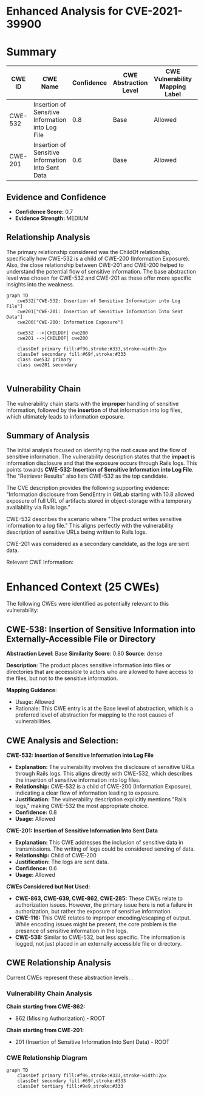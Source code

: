 # Enhanced Analysis for CVE-2021-39900

# Summary
| CWE ID  | CWE Name | Confidence | CWE Abstraction Level | CWE Vulnerability Mapping Label | CWE-Vulnerability Mapping Notes |
|----------------|-------------------------------------------------------------------------------------------------------------------|------------|-------------------------|-----------------------------------|------------------------------------|
| CWE-532 | Insertion of Sensitive Information into Log File | 0.8  | Base  | Allowed | Primary CWE |
| CWE-201 | Insertion of Sensitive Information Into Sent Data | 0.6 | Base | Allowed | Secondary Candidate |

## Evidence and Confidence

*   **Confidence Score:** 0.7
*   **Evidence Strength:** MEDIUM

## Relationship Analysis
The primary relationship considered was the ChildOf relationship, specifically how CWE-532 is a child of CWE-200 (Information Exposure). Also, the close relationship between CWE-201 and CWE-200 helped to understand the potential flow of sensitive information. The base abstraction level was chosen for CWE-532 and CWE-201 as these offer more specific insights into the weakness.

```mermaid
graph TD
    cwe532["CWE-532: Insertion of Sensitive Information into Log File"]
    cwe201["CWE-201: Insertion of Sensitive Information Into Sent Data"]
    cwe200["CWE-200: Information Exposure"]
    
    cwe532 -->|CHILDOF| cwe200
    cwe201 -->|CHILDOF| cwe200
    
    classDef primary fill:#f96,stroke:#333,stroke-width:2px
    classDef secondary fill:#69f,stroke:#333
    class cwe532 primary
    class cwe201 secondary
    
```

## Vulnerability Chain
The vulnerability chain starts with the **improper** handling of sensitive information, followed by the **insertion** of that information into log files, which ultimately leads to information exposure.

## Summary of Analysis
The initial analysis focused on identifying the root cause and the flow of sensitive information. The vulnerability description states that the **impact** is information disclosure and that the exposure occurs through Rails logs. This points towards **CWE-532: Insertion of Sensitive Information into Log File**. The "Retriever Results" also lists CWE-532 as the top candidate.

The CVE description provides the following supporting evidence: "Information disclosure from SendEntry in GitLab starting with 10.8 allowed exposure of full URL of artifacts stored in object-storage with a temporary availability via Rails logs."

CWE-532 describes the scenario where "The product writes sensitive information to a log file." This aligns perfectly with the vulnerability description of sensitive URLs being written to Rails logs.

CWE-201 was considered as a secondary candidate, as the logs are sent data.

Relevant CWE Information:

# Enhanced Context (25 CWEs)
The following CWEs were identified as potentially relevant to this vulnerability:

## CWE-538: Insertion of Sensitive Information into Externally-Accessible File or Directory
**Abstraction Level**: Base
**Similarity Score**: 0.80
**Source**: dense

**Description**:
The product places sensitive information into files or directories that are accessible to actors who are allowed to have access to the files, but not to the sensitive information.

**Mapping Guidance**:
- Usage: Allowed
- Rationale: This CWE entry is at the Base level of abstraction, which is a preferred level of abstraction for mapping to the root causes of vulnerabilities.

## CWE Analysis and Selection:

**CWE-532: Insertion of Sensitive Information into Log File**

*   **Explanation:** The vulnerability involves the disclosure of sensitive URLs through Rails logs. This aligns directly with CWE-532, which describes the insertion of sensitive information into log files.
*   **Relationship:** CWE-532 is a child of CWE-200 (Information Exposure), indicating a clear flow of information leading to exposure.
*   **Justification:** The vulnerability description explicitly mentions "Rails logs," making CWE-532 the most appropriate choice.
*   **Confidence:** 0.8
*   **Usage:** Allowed

**CWE-201: Insertion of Sensitive Information Into Sent Data**

*   **Explanation:** This CWE addresses the inclusion of sensitive data in transmissions. The writing of logs could be considered sending of data.
*   **Relationship:** Child of CWE-200
*   **Justification:** The logs are sent data.
*   **Confidence:** 0.6
*   **Usage:** Allowed

**CWEs Considered but Not Used:**

*   **CWE-863, CWE-639, CWE-862, CWE-285:** These CWEs relate to authorization issues. However, the primary issue here is not a failure in authorization, but rather the exposure of sensitive information.
*   **CWE-116:** This CWE relates to improper encoding/escaping of output. While encoding issues might be present, the core problem is the presence of sensitive information in the logs.
*   **CWE-538:** Similar to CWE-532, but less specific. The information is logged, not just placed in an externally accessible file or directory.


## CWE Relationship Analysis

Current CWEs represent these abstraction levels: .


### Vulnerability Chain Analysis

**Chain starting from CWE-862:**
- 862 (Missing Authorization) - ROOT


**Chain starting from CWE-201:**
- 201 (Insertion of Sensitive Information Into Sent Data) - ROOT



### CWE Relationship Diagram

```mermaid
graph TD
    classDef primary fill:#f96,stroke:#333,stroke-width:2px
    classDef secondary fill:#69f,stroke:#333
    classDef tertiary fill:#9e9,stroke:#333
```